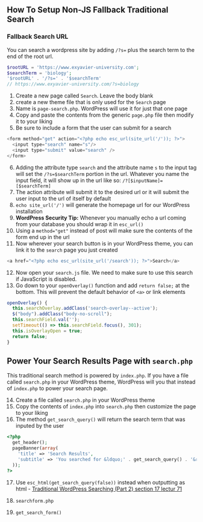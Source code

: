 ## How To Setup Non-JS Fallback Traditional Search

### Fallback Search URL

You can search a wordpress site by adding `/?s=` plus the search term to the end of the root url.

```php
$rootURL = 'https://www.exyavier-university.com';
$searchTerm = 'biology';
'$rootURL' . '/?s=' . '$searchTerm'
// https://www.exyavier-university.com/?s=biology
```

1. Create a new page called `Search`. Leave the body blank
2. create a new theme file that is only used for the `Search` page
3. Name is `page-search.php`. WordPress will use it for just that one page
4. Copy and paste the contents from the generic `page.php` file then modify it to your liking
5. Be sure to include a form that the user can submit for a search

```php
<form method="get" action="<?php echo esc_url(site_url('/')); ?>">
  <input type="search" name="s"/>
  <input type="submit" value="search" />
</form>
```

6. Adding the attribute type `search` and the attribute name `s` to the input tag will set the `/?s=$searchTerm` portion in the url. Whatever you name the input field, it will show up in the url like so: `/?[$inputName]=[$searchTerm]`
7. The action attribute will submit it to the desired url or it will submit the user input to the url of itself by default
8. `echo site_url('/')` will generate the homepage url for our WordPress installation
9. **WordPress Security Tip:** Whenever you manually echo a url coming from your database you should wrap it in `esc_url()`
10. Using a `method="get"` instead of post will make sure the contents of the form end up in the url
11. Now wherever your search button is in your WordPress theme, you can link it to the `search` page you just created

```php
<a href="<?php echo esc_url(site_url('/search')); ?>">Search</a>
```

12. Now open your `search.js` file. We need to make sure to use this search if JavaScript is disabled.
13. Go down to your `openOverlay()` function and add `return false;` at the bottom. This will prevent the default behavior of `<a>` or link elements

```javascript
openOverlay() {
  this.searchOverlay.addClass('search-overlay--active');
  $("body").addClass("body-no-scroll");
  this.searchField.val('');
  setTimeout(() => this.searchField.focus(), 301);
  this.isOverlayOpen = true;
  return false;
}
```

## Power Your Search Results Page with `search.php`

This traditional search method is powered by `index.php`. If you have a file called `search.php` in your WordPress theme, WordPress will you that instead of `index.php` to power your search page.

14. Create a file called `search.php` in your WordPress theme
15. Copy the contents of `index.php` into `search.php` then customize the page to your liking
16. The method `get_search_query()` will return the search term that was inputed by the user

```php
<?php
  get_header();
  pageBanner(array(
    'title' => 'Search Results',
    'subtitle' => 'You searched for &ldquo;' . get_search_query() . '&rdquo;'
  ));
?>
```

17. Use `esc_html(get_search_query(false))` instead when outputting as html - [Traditional WordPress Searching (Part 2) section 17 lectur 71](https://www.udemy.com/become-a-wordpress-developer-php-javascript/learn/v4/t/lecture/8007378?start=15)

18. `searchform.php`
19. `get_search_form()`
